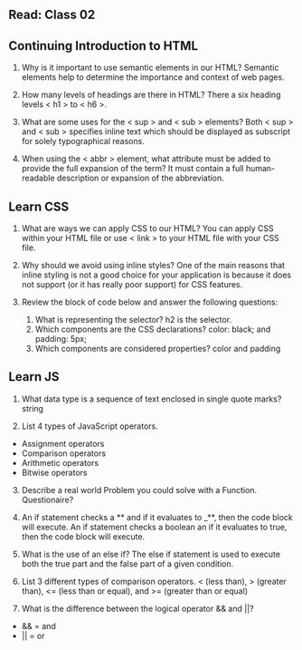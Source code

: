 ## Read: Class 02

## Continuing Introduction to HTML

1. Why is it important to use semantic elements in our HTML?
   Semantic elements help to determine the importance and context of web pages.

2. How many levels of headings are there in HTML?
   There a six heading levels < h1 > to < h6 >.

3. What are some uses for the < sup > and < sub > elements?
   Both < sup > and < sub > specifies inline text which should be displayed as subscript for solely typographical reasons.

4. When using the < abbr > element, what attribute must be added to provide the full expansion of the term?
   It must contain a full human-readable description or expansion of the abbreviation.

## Learn CSS

1. What are ways we can apply CSS to our HTML?
   You can apply CSS within your HTML file or use < link > to your HTML file with your CSS file.

2. Why should we avoid using inline styles?
   One of the main reasons that inline styling is not a good choice for your application is because it does not support (or it has really poor support) for CSS features.

3. Review the block of code below and answer the following questions:
   1. What is representing the selector?
      h2 is the selector.
   2. Which components are the CSS declarations?
      color: black; and padding: 5px;
   3. Which components are considered properties?
      color and padding

## Learn JS

1. What data type is a sequence of text enclosed in single quote marks?
   string

2. List 4 types of JavaScript operators.

- Assignment operators
- Comparison operators
- Arithmetic operators
- Bitwise operators

3. Describe a real world Problem you could solve with a Function.
   Questionaire?

1. An if statement checks a ** and if it evaluates to \_**, then the code block will execute.
   An if statement checks a boolean an if it evaluates to true, then the code block will execute.

1. What is the use of an else if?
   The else if statement is used to execute both the true part and the false part of a given condition.

1. List 3 different types of comparison operators.
   < (less than), > (greater than), <= (less than or equal), and >= (greater than or equal)

1. What is the difference between the logical operator && and ||?

- && = and
- || = or
